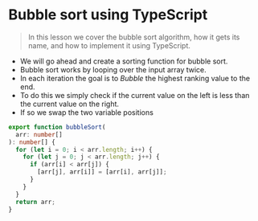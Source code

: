 # Bubble sort using TypeScript
> In this lesson we cover the bubble sort algorithm, how it gets its name, and how to implement it using TypeScript.

* We will go ahead and create a sorting function for bubble sort.
* Bubble sort works by looping over the input array twice.
* In each iteration the goal is to *Bubble* the highest ranking value to the end.
* To do this we simply check if the current value on the left is less than the current value on the right. 
* If so we swap the two variable positions

```ts
export function bubbleSort(
  arr: number[]
): number[] {
  for (let i = 0; i < arr.length; i++) {
    for (let j = 0; j < arr.length; j++) {
      if (arr[i] < arr[j]) {
        [arr[j], arr[i]] = [arr[i], arr[j]];
      }
    }
  }
  return arr;
}
```

